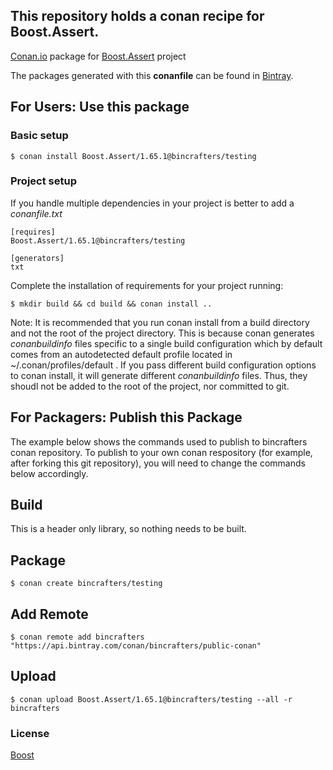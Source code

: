 ## This repository holds a conan recipe for Boost.Assert.

[Conan.io](https://conan.io) package for [Boost.Assert](https://github.com/Boostorg/Assert) project

The packages generated with this **conanfile** can be found in [Bintray](https://bintray.com/bincrafters/public-conan/Boost.Assert%3Abincrafters).

## For Users: Use this package

### Basic setup

    $ conan install Boost.Assert/1.65.1@bincrafters/testing

### Project setup

If you handle multiple dependencies in your project is better to add a *conanfile.txt*

    [requires]
    Boost.Assert/1.65.1@bincrafters/testing

    [generators]
    txt

Complete the installation of requirements for your project running:</small></span>

    $ mkdir build && cd build && conan install ..
	
Note: It is recommended that you run conan install from a build directory and not the root of the project directory.  This is because conan generates *conanbuildinfo* files specific to a single build configuration which by default comes from an autodetected default profile located in ~/.conan/profiles/default .  If you pass different build configuration options to conan install, it will generate different *conanbuildinfo* files.  Thus, they shoudl not be added to the root of the project, nor committed to git. 

## For Packagers: Publish this Package

The example below shows the commands used to publish to bincrafters conan repository. To publish to your own conan respository (for example, after forking this git repository), you will need to change the commands below accordingly. 

## Build  

This is a header only library, so nothing needs to be built.

## Package 

    $ conan create bincrafters/testing
	
## Add Remote

	$ conan remote add bincrafters "https://api.bintray.com/conan/bincrafters/public-conan"

## Upload

    $ conan upload Boost.Assert/1.65.1@bincrafters/testing --all -r bincrafters

### License
[Boost](LICENSE)
